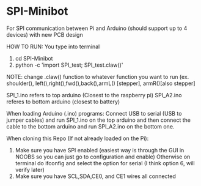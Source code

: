 # SPI-Minibot
For SPI communication between Pi and Arduino (should support up to 4 devices) with new PCB design

HOW TO RUN:
You type into terminal
1. cd SPI-Minibot
2. python -c 'import SPI_test; SPI_test.claw()'

NOTE: change .claw() function to whatever function you want to run
(ex. shoulder(), left(),right(),fwd(),back(),armL() [stepper], armR()[also stepper]

SPI_1.ino refers to top arduino (Closest to the raspberry pi)
SPI_A2.ino referes to bottom arduino (closest to battery)

When loading Arduino (.ino) programs:
Connect USB to serial (USB to jumper cables) and run SPI_1.ino on the top arduino
and then connect the cable to the bottom arduino and run SPI_A2.ino on the bottom one. 


When cloning this Repo (If not already loaded on the Pi):
1. Make sure you have SPI enabled (easiest way is through the GUI in NOOBS so you can just go to configuration and enable)
      Otherwise on terminal do ifconfig and select the option for serial (I think option 6, will verify later)
2. Make sure you have SCL,SDA,CE0, and CE1 wires all connected
